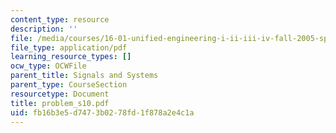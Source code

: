 ```yaml
---
content_type: resource
description: ''
file: /media/courses/16-01-unified-engineering-i-ii-iii-iv-fall-2005-spring-2006/fb16b3e5d7473b0278fd1f878a2e4c1a_problem_s10.pdf
file_type: application/pdf
learning_resource_types: []
ocw_type: OCWFile
parent_title: Signals and Systems
parent_type: CourseSection
resourcetype: Document
title: problem_s10.pdf
uid: fb16b3e5-d747-3b02-78fd-1f878a2e4c1a
---
```

